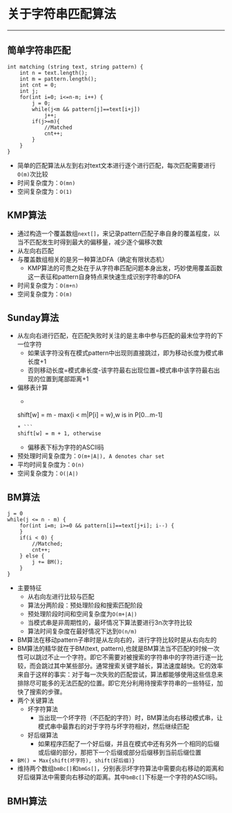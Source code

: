 # 关于字符串匹配算法
----
## 简单字符串匹配
	int matching (string text, string pattern) {
		int n = text.length();
		int m = pattern.length();
		int cnt = 0;
		int j;
		for(int i=0; i<=n-m; i++) {
			j = 0;
			while(j<m && pattern[j]==text[i+j])
				j++;
			if(j>=m){
				//Matched
				cnt++;
			}
		}
	}
* 简单的匹配算法从左到右对text文本进行逐个进行匹配，每次匹配需要进行`O(m)`次比较
* 时间复杂度为：`O(mn)`
* 空间复杂度为：`O(1)`
## KMP算法
* 通过构造一个覆盖数组`next[]`，来记录pattern匹配子串自身的覆盖程度，以当不匹配发生时得到最大的偏移量，减少逐个偏移次数
* 从左向右匹配
* 与覆盖数组相关的是另一种算法DFA（确定有限状态机）
	* KMP算法的可贵之处在于从字符串匹配问题本身出发，巧妙使用覆盖函数这一表征和pattern自身特点来快速生成识别字符串的DFA
* 时间复杂度为：`O(m+n)`
* 空间复杂度为：`O(m)`
## Sunday算法
* 从左向右进行匹配，在匹配失败时关注的是主串中参与匹配的最末位字符的下一位字符
	* 如果该字符没有在模式pattern中出现则直接跳过，即为移动长度为模式串长度+1
	* 否则移动长度=模式串长度-该字符最右出现位置=模式串中该字符最右出现的位置到尾部距离+1
* 偏移表计算
	* ```
	shift[w] = m - max{i < m|P[i] = w},w is in P[0...m-1]
	```
	* ```
	shift[w] = m + 1, otherwise
	```
	* 偏移表下标为字符的ASCII码
* 预处理时间复杂度为：`O(m+|A|), A denotes char set`
* 平均时间复杂度为：`O(n)`
* 空间复杂度为：`O(|A|)`
## BM算法
	j = 0
	while(j <= n - m) {
		for(int i=m; i>=0 && pattern[i]==text[j+i]; i--) {
		}
		if(i < 0) {
			//Matched;
			cnt++;
		} else {
			j += BM();
		}
	}
* 主要特征
	* 从右向左进行比较与匹配
	* 算法分两阶段：预处理阶段和搜索匹配阶段
	* 预处理阶段时间和空间复杂度为`O(m+|A|)`
	* 当模式串是非周期性的，最坏情况下算法要进行3n次字符比较
	* 算法时间复杂度在最好情况下达到`O(n/m)`
* BM算法在移动pattern子串时是从左向右的，进行字符比较时是从右向左的
* BM算法的精华就在于BM(text, pattern),也就是BM算法当不匹配的时候一次性可以跳过不止一个字符。即它不需要对被搜索的字符串中的字符进行逐一比较，而会跳过其中某些部分。通常搜索关键字越长，算法速度越快。它的效率来自于这样的事实：对于每一次失败的匹配尝试，算法都能够使用这些信息来排除尽可能多的无法匹配的位置。即它充分利用待搜索字符串的一些特征，加快了搜索的步骤。
* 两个关键算法
	* 坏字符算法
		* 当出现一个坏字符（不匹配的字符）时，BM算法向右移动模式串，让模式串中最靠右的对于字符与坏字符相对，然后继续匹配
	* 好后缀算法
		* 如果程序匹配了一个好后缀，并且在模式中还有另外一个相同的后缀或后缀的部分，那把下一个后缀或部分后缀移到当前后缀位置
* `BM() = Max{shift(坏字符), shift(好后缀)}`
* 维持两个数组`bmBc[]`和`bmGs[]`，分别表示坏字符算法中需要向右移动的距离和好后缀算法中需要向右移动的距离。其中`bmBc[]`下标是一个字符的ASCII码。
## BMH算法
